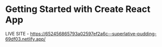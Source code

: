 # Getting Started with Create React App

LIVE SITE - https://652456865793a02597ef2a6c--superlative-pudding-69df03.netlify.app/

